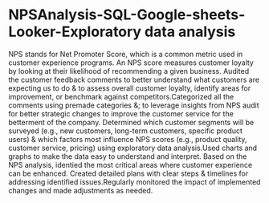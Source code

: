 # NPSAnalysis-SQL-Google-sheets-Looker-Exploratory data analysis
NPS stands for Net Promoter Score, which is a common metric used in customer experience programs. An NPS score measures customer loyalty by looking at their likelihood of recommending a given business.
Audited the customer feedback comments to better understand what customers are expecting us to do & to assess overall customer loyalty, identify areas for improvement, or benchmark against competitors.Categorized all the comments using premade categories &; to leverage insights from NPS audit for better strategic changes to improve the customer service for the betterment of the company. 
Determined which customer segments will be surveyed (e.g., new customers, long-term customers, specific product users) & which factors most influence NPS scores (e.g., product quality, customer service, pricing) using exploratory data analysis.Used charts and graphs to make the data easy to understand and interpret. 
Based on the NPS analysis, identied the most critical areas where customer experience can be enhanced. Created detailed plans with clear steps & timelines for addressing identified issues.Regularly monitored the impact of implemented changes and made adjustments as needed.
